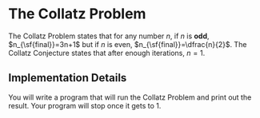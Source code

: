 # The Collatz Problem
The Collatz Problem states that for any number $n$, if $n$ is **odd**, $n_{\sf{final}}=3n+1$ but if $n$ is even, $n_{\sf{final}}=\dfrac{n}{2}$. The Collatz Conjecture states 
that after enough iterations, $n = 1$.

## Implementation Details
You will write a program that will run the Collatz Problem and print out the result. Your program will stop once it gets to 1.

